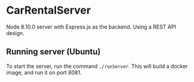 # CarRentalServer
Node 8.10.0 server with Express.js as the backend. Using a REST API design.

## Running server (Ubuntu)
To start the server, run the command `./runServer`. This will build a docker image, and run it on port 8081.
